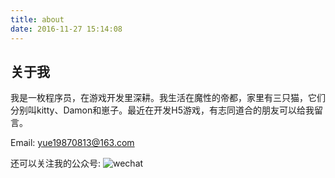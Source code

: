```yaml
---
title: about
date: 2016-11-27 15:14:08
---
```

## 关于我

我是一枚程序员，在游戏开发里深耕。我生活在魔性的帝都，家里有三只猫，它们分别叫kitty、Damon和崽子。最近在开发H5游戏，有志同道合的朋友可以给我留言。

Email: yue19870813@163.com

还可以关注我的公众号:
![wechat](/uploads/wechat-qcode.jpg)
